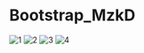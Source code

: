 # Bootstrap_MzkD
![1](https://user-images.githubusercontent.com/113685389/194593925-499e520a-2575-4de0-88d3-04feed395dc9.png)
![2](https://user-images.githubusercontent.com/113685389/194593944-67ecce30-00b4-442f-8f7c-73376e0dc3cf.png)
![3](https://user-images.githubusercontent.com/113685389/194593955-622a00a0-0480-466d-9ba7-86b05a04a6dd.png)
![4](https://user-images.githubusercontent.com/113685389/194593963-9e099db2-c132-425e-b278-8fc1fdccb65b.png)
